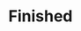---
title: Finished
layout: collection
permalink: /coll_finished/
collection: coll_finished
entries_layout: grid
classes: wide
---